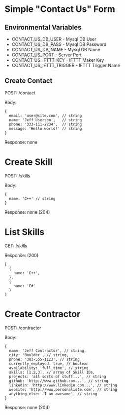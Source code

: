 # Simple "Contact Us" Form

## Environmental Variables

- CONTACT_US_DB_USER - Mysql DB User
- CONTACT_US_DB_PASS - Mysql DB Password
- CONTACT_US_DB_NAME - Mysql DB Name
- CONTACT_US_PORT - Server Port
- CONTACT_US_IFTTT_KEY - IFTTT Maker Key
- CONTACT_US_IFTTT_TRIGGER - IFTTT Trigger Name

## Create Contact
POST: /contact

Body:
```
{
  email: 'user@site.com', // string
  name: 'Jeff Userson',   // string
  phone: '333-111-2234',  // string
  message: 'Hello world!' // string
}
```

Response: none

# Create Skill
POST: /skills

Body:
```
{
  name: 'C++' // string
}
```

Response: none (204)

# List Skills
GET: /skills

Response: (200)
```
[
  {
    name: 'C++',
  },
  {
    name: 'F#'
  }
]
```

# Create Contractor
POST: /contractor

Body:
```
{
  name: 'Jeff Contractor', // string,
  city: 'Boulder', // string,
  phone: '303-555-1123', // string
  currently_employed: true, // boolean
  availability: 'full_time', // string
  skills: [1,2,3], // array of Skill IDs,
  projects: 'all sorts of stuff...', // string
  github: 'http://www.github.com...', // string
  linkedin: 'http://www.linkedin.com...', // string
  website: 'http://www.personaliste.com', // string
  anything_else: 'I am awesome', // string
}
```

Response: none (204)

